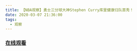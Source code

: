 ```yaml
---
title: 【NBA观察】勇士三分球大神Stephen Curry库里健康归队首秀！
date: 2020-03-07 21:36:00
tags:
  - 观察
---
```


### <a href="https://www.weibo.com/tv/v/Ixy0o2yS8?fid=1034:4479953568464904" target="_blank">在线观看</a>

